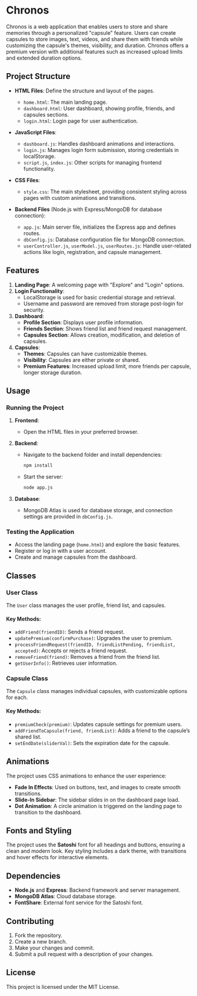 # Chronos

Chronos is a web application that enables users to store and share memories through a personalized "capsule" feature. Users can create capsules to store images, text, videos, and share them with friends while customizing the capsule's themes, visibility, and duration. Chronos offers a premium version with additional features such as increased upload limits and extended duration options.

## Project Structure

- **HTML Files**: Define the structure and layout of the pages.
  - `home.html`: The main landing page.
  - `dashboard.html`: User dashboard, showing profile, friends, and capsules sections.
  - `login.html`: Login page for user authentication.

- **JavaScript Files**:
  - `dashboard.js`: Handles dashboard animations and interactions.
  - `login.js`: Manages login form submission, storing credentials in localStorage.
  - `script.js`, `index.js`: Other scripts for managing frontend functionality.
  
- **CSS Files**:
  - `style.css`: The main stylesheet, providing consistent styling across pages with custom animations and transitions.

- **Backend Files** (Node.js with Express/MongoDB for database connection):
  - `app.js`: Main server file, initializes the Express app and defines routes.
  - `dbConfig.js`: Database configuration file for MongoDB connection.
  - `userController.js`, `userModel.js`, `userRoutes.js`: Handle user-related actions like login, registration, and capsule management.

## Features

1. **Landing Page**: A welcoming page with "Explore" and "Login" options.
2. **Login Functionality**: 
   - LocalStorage is used for basic credential storage and retrieval.
   - Username and password are removed from storage post-login for security.
3. **Dashboard**:
   - **Profile Section**: Displays user profile information.
   - **Friends Section**: Shows friend list and friend request management.
   - **Capsules Section**: Allows creation, modification, and deletion of capsules.
4. **Capsules**:
   - **Themes**: Capsules can have customizable themes.
   - **Visibility**: Capsules are either private or shared.
   - **Premium Features**: Increased upload limit, more friends per capsule, longer storage duration.

## Usage

### Running the Project

1. **Frontend**:
   - Open the HTML files in your preferred browser.
   
2. **Backend**:
   - Navigate to the backend folder and install dependencies:
     ```bash
     npm install
     ```
   - Start the server:
     ```bash
     node app.js
     ```

3. **Database**:
   - MongoDB Atlas is used for database storage, and connection settings are provided in `dbConfig.js`.

### Testing the Application

- Access the landing page (`home.html`) and explore the basic features.
- Register or log in with a user account.
- Create and manage capsules from the dashboard.

## Classes

### User Class
The `User` class manages the user profile, friend list, and capsules.

#### Key Methods:
- `addFriend(friendID)`: Sends a friend request.
- `updatePremium(confirmPurchase)`: Upgrades the user to premium.
- `processFriendRequest(friendID, friendListPending, friendList, accepted)`: Accepts or rejects a friend request.
- `removeFriend(friend)`: Removes a friend from the friend list.
- `getUserInfo()`: Retrieves user information.

### Capsule Class
The `Capsule` class manages individual capsules, with customizable options for each.

#### Key Methods:
- `premiumCheck(premium)`: Updates capsule settings for premium users.
- `addFriendToCapsule(friend, friendList)`: Adds a friend to the capsule’s shared list.
- `setEndDate(sliderVal)`: Sets the expiration date for the capsule.

## Animations

The project uses CSS animations to enhance the user experience:
- **Fade In Effects**: Used on buttons, text, and images to create smooth transitions.
- **Slide-In Sidebar**: The sidebar slides in on the dashboard page load.
- **Dot Animation**: A circle animation is triggered on the landing page to transition to the dashboard.

## Fonts and Styling

The project uses the **Satoshi** font for all headings and buttons, ensuring a clean and modern look. Key styling includes a dark theme, with transitions and hover effects for interactive elements.

## Dependencies

- **Node.js** and **Express**: Backend framework and server management.
- **MongoDB Atlas**: Cloud database storage.
- **FontShare**: External font service for the Satoshi font.

## Contributing

1. Fork the repository.
2. Create a new branch.
3. Make your changes and commit.
4. Submit a pull request with a description of your changes.

## License

This project is licensed under the MIT License.

